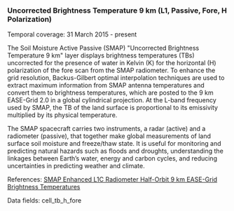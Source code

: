 ### Uncorrected Brightness Temperature 9 km (L1, Passive, Fore, H Polarization)
Temporal coverage: 31 March 2015 - present

The Soil Moisture Active Passive (SMAP) "Uncorrected Brightness Temperature 9 km" layer displays brightness temperatures (TBs) uncorrected for the presence of water in Kelvin (K) for the horizontal (H) polarization of the fore scan from the SMAP radiometer. To enhance the grid resolution, Backus-Gilbert optimal interpolation techniques are used to extract maximum information from SMAP antenna temperatures and convert them to brightness temperatures, which are posted to the 9 km EASE-Grid 2.0 in a global cylindrical projection. At the L-band frequency used by SMAP, the TB of the land surface is proportional to its emissivity multiplied by its physical temperature.

The SMAP spacecraft carries two instruments, a radar (active) and a radiometer (passive), that together make global measurements of land surface soil moisture and freeze/thaw state. It is useful for monitoring and predicting natural hazards such as floods and droughts, understanding the linkages between Earth’s water, energy and carbon cycles, and reducing uncertainties in predicting weather and climate.

References: [SMAP Enhanced L1C Radiometer Half-Orbit 9 km EASE-Grid Brightness Temperatures](http://nsidc.org/data/SPL1CTB_E)

Data fields: cell_tb_h_fore
